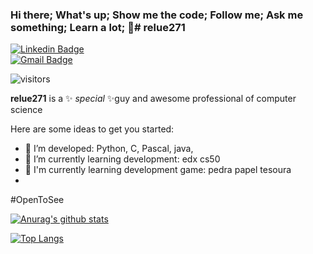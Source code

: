 ### Hi there;   What's up;   Show me the code;   Follow me;   Ask me something;   Learn a lot; 👋# relue271

[![Linkedin Badge](https://img.shields.io/badge/-relue271-38BDAE?style=flat-square&logo=Linkedin&logoColor=white&link=https://www.https://www.linkedin.com/in/euler-gon%C3%A7alves-52a10558/)](https://www.linkedin.com/in/euler-gonçalves-52a10558/)  
[![Gmail Badge](https://img.shields.io/badge/relue271-38BDAE?style=flat-square&logo=Gmail&logoColor=white&link=mailto:goncalves.euler@gmail.com)](mailto:goncalves.euler@gmail.com)

![visitors](https://visitor-badge.glitch.me/badge?page_id=relue271)


**relue271** is a ✨ _special_ ✨guy and awesome professional of computer science

Here are some ideas to get you started:

- 🌱 I’m developed: Python, C, Pascal, java,
- 🌱 I’m currently learning development: edx cs50
- 🌱 I'm currently learning development game: pedra papel tesoura
- 
 #OpenToSee

[![Anurag's github stats](https://github-readme-stats.vercel.app/api?username=relue271&count_private=true&show_icons=true&theme=tokyonight&include_all_commits=true)](https://github.com/anuraghazra/github-readme-stats)



[![Top Langs](https://github-readme-stats.vercel.app/api/top-langs/?username=relue271&layout=compact&theme=tokyonight)](https://github.com/anuraghazra/github-readme-stats)


<!-- 

React, HTML, CSS,

- 🔭 I’m currently working on ...
- 👯 I’m looking to collaborate on ...
- 🤔 I’m looking for help with ...
- 💬 Ask me about program languages and games
- 📫 How to reach me: ...
- 😄 Pronouns: ...
- ⚡ Fun fact: ...
- I want to develop: ...


https://sites.google.com/view/eulergustavogoncalves/home
https://relue271.blogspot.com/



-->
